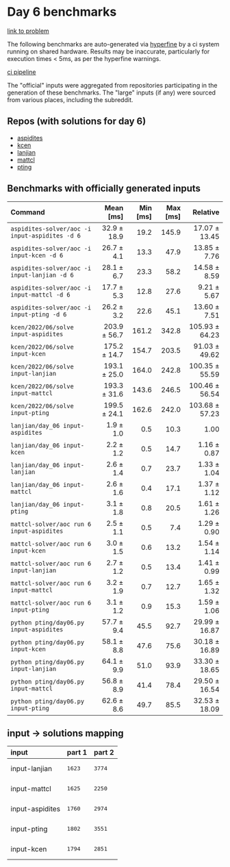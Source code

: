 # Day 6 benchmarks

[link to problem](http://adventofcode.com/2022/day/6)

The following benchmarks are auto-generated via [hyperfine](https://github.com/sharkdp/hyperfine) by a ci system running on shared hardware. Results may be inaccurate, particularly for execution times < 5ms, as per the hyperfine warnings.

[ci pipeline](http://ci.papercode.net:8080/teams/aoc2022/pipelines/aoc-compare-2022)

The "official" inputs were aggregated from repositories participating in the generation of these benchmarks. The "large" inputs (if any) were sourced from various places, including the subreddit.

## Repos (with solutions for day 6)


- [aspidites](https://github.com/aspidites/aoc2022)
- [kcen](https://github.com/kcen/AdventOfCode)
- [lanjian](https://github.com/LanJian/aoc-2022)
- [mattcl](https://github.com/mattcl/aoc2022)
- [pting](https://github.com/pting/aoc2022)

## Benchmarks with officially generated inputs
| Command | Mean [ms] | Min [ms] | Max [ms] | Relative |
|:---|---:|---:|---:|---:|
| `aspidites-solver/aoc -i input-aspidites -d 6` | 32.9 ± 18.9 | 19.2 | 145.9 | 17.07 ± 13.45 |
| `aspidites-solver/aoc -i input-kcen -d 6` | 26.7 ± 4.1 | 13.3 | 47.9 | 13.85 ± 7.76 |
| `aspidites-solver/aoc -i input-lanjian -d 6` | 28.1 ± 6.7 | 23.3 | 58.2 | 14.58 ± 8.59 |
| `aspidites-solver/aoc -i input-mattcl -d 6` | 17.7 ± 5.3 | 12.8 | 27.6 | 9.21 ± 5.67 |
| `aspidites-solver/aoc -i input-pting -d 6` | 26.2 ± 3.2 | 22.6 | 45.1 | 13.60 ± 7.51 |
| `kcen/2022/06/solve input-aspidites` | 203.9 ± 56.7 | 161.2 | 342.8 | 105.93 ± 64.23 |
| `kcen/2022/06/solve input-kcen` | 175.2 ± 14.7 | 154.7 | 203.5 | 91.03 ± 49.62 |
| `kcen/2022/06/solve input-lanjian` | 193.1 ± 25.0 | 164.0 | 242.8 | 100.35 ± 55.59 |
| `kcen/2022/06/solve input-mattcl` | 193.3 ± 31.6 | 143.6 | 246.5 | 100.46 ± 56.54 |
| `kcen/2022/06/solve input-pting` | 199.5 ± 24.1 | 162.6 | 242.0 | 103.68 ± 57.23 |
| `lanjian/day_06 input-aspidites` | 1.9 ± 1.0 | 0.5 | 10.3 | 1.00 |
| `lanjian/day_06 input-kcen` | 2.2 ± 1.2 | 0.5 | 14.7 | 1.16 ± 0.87 |
| `lanjian/day_06 input-lanjian` | 2.6 ± 1.4 | 0.7 | 23.7 | 1.33 ± 1.04 |
| `lanjian/day_06 input-mattcl` | 2.6 ± 1.6 | 0.4 | 17.1 | 1.37 ± 1.12 |
| `lanjian/day_06 input-pting` | 3.1 ± 1.8 | 0.8 | 20.5 | 1.61 ± 1.26 |
| `mattcl-solver/aoc run 6 input-aspidites` | 2.5 ± 1.1 | 0.5 | 7.4 | 1.29 ± 0.90 |
| `mattcl-solver/aoc run 6 input-kcen` | 3.0 ± 1.5 | 0.6 | 13.2 | 1.54 ± 1.14 |
| `mattcl-solver/aoc run 6 input-lanjian` | 2.7 ± 1.2 | 0.5 | 13.4 | 1.41 ± 0.99 |
| `mattcl-solver/aoc run 6 input-mattcl` | 3.2 ± 1.9 | 0.7 | 12.7 | 1.65 ± 1.32 |
| `mattcl-solver/aoc run 6 input-pting` | 3.1 ± 1.2 | 0.9 | 15.3 | 1.59 ± 1.06 |
| `python pting/day06.py input-aspidites` | 57.7 ± 9.4 | 45.5 | 92.7 | 29.99 ± 16.87 |
| `python pting/day06.py input-kcen` | 58.1 ± 8.8 | 47.6 | 75.6 | 30.18 ± 16.89 |
| `python pting/day06.py input-lanjian` | 64.1 ± 9.9 | 51.0 | 93.9 | 33.30 ± 18.65 |
| `python pting/day06.py input-mattcl` | 56.8 ± 8.9 | 41.4 | 78.4 | 29.50 ± 16.54 |
| `python pting/day06.py input-pting` | 62.6 ± 8.6 | 49.7 | 85.5 | 32.53 ± 18.09 |

## input -> solutions mapping
|input|part 1|part 2|
|:---|:---|:---|
|input-lanjian|<pre>1623</pre>|<pre>3774</pre>|
|input-mattcl|<pre>1625</pre>|<pre>2250</pre>|
|input-aspidites|<pre>1760</pre>|<pre>2974</pre>|
|input-pting|<pre>1802</pre>|<pre>3551</pre>|
|input-kcen|<pre>1794</pre>|<pre>2851</pre>|

